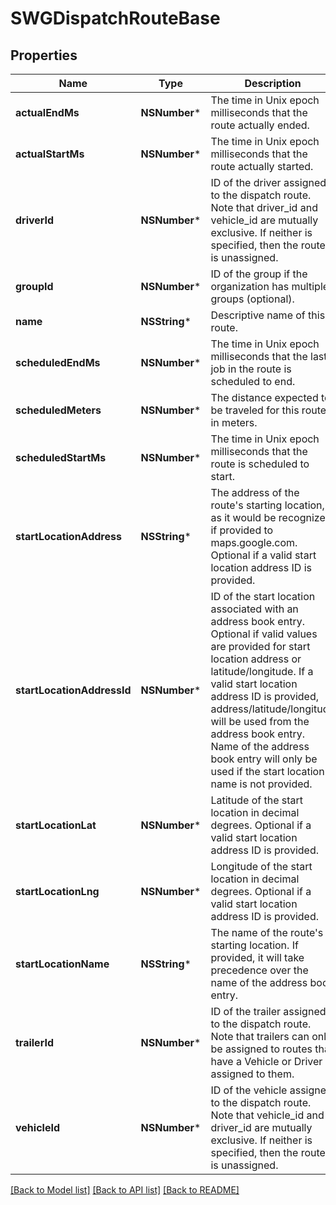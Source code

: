# SWGDispatchRouteBase

## Properties
Name | Type | Description | Notes
------------ | ------------- | ------------- | -------------
**actualEndMs** | **NSNumber*** | The time in Unix epoch milliseconds that the route actually ended. | [optional] 
**actualStartMs** | **NSNumber*** | The time in Unix epoch milliseconds that the route actually started. | [optional] 
**driverId** | **NSNumber*** | ID of the driver assigned to the dispatch route. Note that driver_id and vehicle_id are mutually exclusive. If neither is specified, then the route is unassigned. | [optional] 
**groupId** | **NSNumber*** | ID of the group if the organization has multiple groups (optional). | [optional] 
**name** | **NSString*** | Descriptive name of this route. | 
**scheduledEndMs** | **NSNumber*** | The time in Unix epoch milliseconds that the last job in the route is scheduled to end. | 
**scheduledMeters** | **NSNumber*** | The distance expected to be traveled for this route in meters. | [optional] 
**scheduledStartMs** | **NSNumber*** | The time in Unix epoch milliseconds that the route is scheduled to start. | 
**startLocationAddress** | **NSString*** | The address of the route&#39;s starting location, as it would be recognized if provided to maps.google.com. Optional if a valid start location address ID is provided. | [optional] 
**startLocationAddressId** | **NSNumber*** | ID of the start location associated with an address book entry. Optional if valid values are provided for start location address or latitude/longitude. If a valid start location address ID is provided, address/latitude/longitude will be used from the address book entry. Name of the address book entry will only be used if the start location name is not provided. | [optional] 
**startLocationLat** | **NSNumber*** | Latitude of the start location in decimal degrees. Optional if a valid start location address ID is provided. | [optional] 
**startLocationLng** | **NSNumber*** | Longitude of the start location in decimal degrees. Optional if a valid start location address ID is provided. | [optional] 
**startLocationName** | **NSString*** | The name of the route&#39;s starting location. If provided, it will take precedence over the name of the address book entry. | [optional] 
**trailerId** | **NSNumber*** | ID of the trailer assigned to the dispatch route. Note that trailers can only be assigned to routes that have a Vehicle or Driver assigned to them. | [optional] 
**vehicleId** | **NSNumber*** | ID of the vehicle assigned to the dispatch route. Note that vehicle_id and driver_id are mutually exclusive. If neither is specified, then the route is unassigned. | [optional] 

[[Back to Model list]](../README.md#documentation-for-models) [[Back to API list]](../README.md#documentation-for-api-endpoints) [[Back to README]](../README.md)


